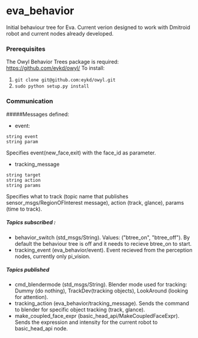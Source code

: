 # eva_behavior

Initial behaviour tree for Eva. Current verion designed to work with Dmitroid robot and current nodes already developed.

### Prerequisites

The Owyl Behavior Trees package is required: https://github.com/eykd/owyl/
To install:
1) `git clone git@github.com:eykd/owyl.git`
2) `sudo python setup.py install`


### Communication

#####Messages defined:

* event:
```
string event
string param
```
Specifies event(new_face,exit) with the face_id as parameter.

* tracking_message
```
string target
string action
string params
```
Specifies what to track (topic name that publishes sensor_msgs/RegionOFInterest message), action (track, glance), params (time to track).

##### Topics subscribed :

* behavior_switch (std_msgs/String). Values: ("btree_on", "btree_off"). By default the behaviour tree is off and it needs to recieve btree_on to start.
* tracking_event (eva_behavior/event). Event recieved from the perception nodes, currently only pi_vision.
 
##### Topics published

* cmd_blendermode (std_msgs/String). Blender mode used for tracking: Dummy (do nothing), TrackDev(tracking objects), LookAround (looking for attention).
* tracking_action (eva_behavior/tracking_message). Sends the command to blender for specific object tracking (track, glance).
* make_coupled_face_expr (basic_head_api/MakeCoupledFaceExpr). Sends the expression and intensity for the current robot to basic_head_api node.




